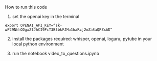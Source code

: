 How to run this code

1. set the openai key in the terminal
```
export OPENAI_API_KEY=“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”
```

2. install the packages required: whisper, openai, loguru, pytube in your local python environment

3. run the notebook video_to_questions.ipynb 

